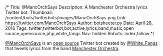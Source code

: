 /*
Title: @MancOrchSays
Description: A Manchester Orchestra lyrics Twitter bot.
Thumbnail: /content/bots/twitterbots/images/MancOrchSays.png
Link: https://twitter.com/MancOrchSays
Author: botsheeter.py
Date: April 28, 2016
Tags: twitter,twitterbot,bot,active,lyrics,band,music,open source,opensource,php,white_fangs
Nav: hidden
Robots: index,follow
*/

[@MancOrchSays](https://twitter.com/MancOrchSays) is an [open source](https://github.com/WhiteFangs/TwitterLyricsBot) Twitter bot created by [@White_Fangs](https://twitter.com/White_Fangs) that tweets lyrics from the band [Manchester Orchestra](https://en.wikipedia.org/wiki/Manchester_Orchestra).

